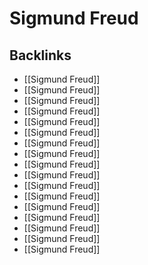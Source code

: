 # Sigmund Freud



<a id="org0cb18fd"></a>

## Backlinks

-   [[Sigmund Freud]]
-   [[Sigmund Freud]]
-   [[Sigmund Freud]]
-   [[Sigmund Freud]]
-   [[Sigmund Freud]]
-   [[Sigmund Freud]]
-   [[Sigmund Freud]]
-   [[Sigmund Freud]]
-   [[Sigmund Freud]]
-   [[Sigmund Freud]]
-   [[Sigmund Freud]]
-   [[Sigmund Freud]]
-   [[Sigmund Freud]]
-   [[Sigmund Freud]]
-   [[Sigmund Freud]]
-   [[Sigmund Freud]]
-   [[Sigmund Freud]]
